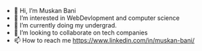 - 👋 Hi, I’m Muskan Bani
- 👀 I’m interested in WebDevlopment and computer science
- 🌱 I’m currently doing my undergrad.
- 💞️ I’m looking to collaborate on tech companies
- 📫 How to reach me https://www.linkedin.com/in/muskan-bani/

<!---
muskanbanii/muskanbanii is a ✨ special ✨ repository because its `README.md` (this file) appears on your GitHub profile.
You can click the Preview link to take a look at your changes.
--->
